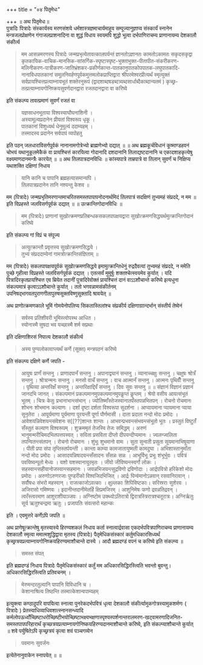 +++
title = "०४ पितृमेधः"

+++
॥ अथ पितृमेधः॥  
पुत्रादिः पित्रादेः संस्कार्यस्य मरणसंशये धर्मशास्त्रज्ञमाचार्यमाहूय सम्पूज्यानुज्ञाप्य संस्कार्यं स्नानेन मन्त्रजलप्रोक्षणेन गंगाजलप्राशनादिना वा शुद्धं विधाय स्वयमपि शुद्धो भूत्वा दर्भपाणिराचम्य प्राणानायम्य देशकालौ संकीर्त्य

> मम आसन्नमरणस्य पित्रादेः जन्मप्रभृत्येतावत्कालपर्यन्तं ज्ञानतोऽज्ञानतः कामतोऽकामतः सकृदसकृद्वा कृतकायिक-वाचिक-मानसिक-सांसर्गिक-स्पृष्टास्पृष्ट-भुक्ताभुक्त-पीतापीत-संकरीकरण-मलिनीकरण-पात्रीकरण-जातिभ्रंशकर-प्रकीर्णकान्त-पातकानुपातकोपपातक-लघुपातकादि-नानाविधपातकानां समूलनिवर्हणपूर्वकमुत्तमलोकप्राप्तिद्वारा श्रीपरमेश्वरप्रीत्यर्थं स्मृत्युक्तं सर्वप्रायश्चित्तप्रत्याम्नायभूतं शक्तेरनुरूपं (द्वादशाब्दषडब्दत्र्यब्दसार्धाब्दैकाब्दान्यतमं ) कृच्छ्र-तत्प्रत्याम्नायगोनिष्क्रयसुवर्णदानद्वारा रजतदानद्वारा वा करिष्ये

इति संकल्प्य तावत्प्रमाणं सुवर्णं रजतं वा

> यज्ञसाधनभूताया विश्वस्याघौघनाशिनी ।  
अस्यामूल्यप्रदानेन प्रीयतां विश्वरूप धृकू ।  
पातकानां विशुध्यर्थ धेनुमूल्यं ददाम्यहम् ।  
तस्मादस्य प्रदानेन सर्वपापं व्यपोहतु

इति पठन् जलधाराविसर्गपूर्वकं नानानामगोत्रेभ्यो ब्राह्मणेभ्यो दद्यात् ॥ ॥ अथ ब्रह्मकूर्चविधानं कूष्माण्डहवनं चोभयं यथानुकूलमेकैकं वा प्रायश्चित्तं कारयित्वा गोदानादि दशदानानि तिलाद्यष्टदानानि च एकादशाहकृत्येषु वक्ष्यमाणदानमन्त्रैः कारयेत् ॥ ॥ अथ तिलपात्रदानविधिः ॥ कांस्यपात्रे ताम्रपात्रे वा तिलान् सुवर्णं च निक्षिप्य यथाशक्ति दक्षिणां निधाय

> यानि कानि च पापानि ब्रह्महत्यासमान्यपि ।  
तिलपात्रप्रदानेन तानि नश्यन्तु केशव ॥

मम (पित्रादेः) जन्मप्रभृतिमरणान्तमाचरितसमस्तपापापनोदनार्थमिदं तिलपात्रं सदक्षिणं तुभ्यमहं संप्रददे, न मम ॥ इति विप्रहस्ते जलविसर्गपूर्वकं दद्यात् ॥ ॥ उत्क्रान्तिगोदानविधिः ॥

> मम (पित्रादेः) प्राणानां सुखोत्क्रमणप्रतिबन्धकसकलपापक्षयद्वारा सुखोत्क्रमणसिद्ध्यर्थमुत्क्रान्तिगोदानं करिष्ये  

इति संकल्प्य गां विप्रं च संपूज्य

> अत्युत्क्रान्तौ प्रवृत्तस्य सुखोत्क्रमणसिद्धये ।  
तुभ्यं संप्रददाम्येनां गामत्रोत्क्रान्तिसंज्ञिताम् ॥

मम (पित्रादेः) सकलपापक्षयपूर्वकं सुखोत्क्रमणसिद्धये इमामुत्क्रान्तिधेनुं रुद्रदैवत्यां तुभ्यमहं संप्रददे, न ममेति पुच्छे गृहीत्वा विप्रहस्ते जलविसर्गपूर्वकं दद्यात् । एतत्सर्वं मुमूर्षुः शक्तश्चेत्स्वयमेव कुर्यात् । यदि पित्रादिरकृतप्रायश्चित्त एव म्रियेत तदानीं पुत्रादिरेवोक्तं प्रायश्चित्तं दानं वाऽऽशौचान्ते करिष्ये इत्यधुना संकल्पमात्रं कृत्वाऽऽशौचान्ते कुर्यात् । ततो भगवन्नामसंकीर्तनम् उपनिषद्भागवतपुराणगीतापुरुषसूक्तविष्णुसूक्तादि श्रावयेत् ॥

अथ प्राणोत्क्रमणकाले भूमिं गोमयेनोपलिप्य सिकतास्तिलांश्च संप्रकीर्य दक्षिणाग्राान्दर्भान् संस्तीर्य तेष्वेनं

> सर्वस्य प्रतिशीवरी भूमिस्त्वोपस्थ आधित ।  
स्योनास्मै सुषदा भव यच्छास्मै शर्म सप्रथाः

इति दक्षिणाशिरसं निपात्य देशकालौ संकीर्त्य

> अस्य पुण्यलोकावाप्त्यर्थं कर्णे (सूक्त) मन्त्रपठनं करिष्ये

इति संकल्प्य दक्षिणे कर्णे जपति -

> आयुषः प्राणँ सन्तनु । प्राणादपानँ सन्तनु । अपानाद्व्यानं सन्तनु । व्यानाच्चक्षुः सन्तनु । चक्षुषः श्रोत्रँ सन्तनु । श्रोत्रान्मनः सन्तनु । मनसो वाचँ सन्तनु । वाच आत्मानँ सन्तनु । आत्मनः पृथिवीँ सन्तनु । पृथिव्या अन्तरिक्षँ सन्तनु । अन्तरिक्षाद्दिवँ सन्तनु । दिवः सुवः सन्तनु ॥ ॥ संज्ञानं विज्ञानं प्रज्ञानं जानदभि जानत् । संकल्पमानं प्रकल्पमानमुपकल्पमानमुपकॢप्तं कॢप्तम् । श्रेयो वसीय आयत्संभूतं भूतम् । चित्रः केतुः प्रभानाभान्त्संभान् । ज्योतिष्माँस्तेजस्वानातपँस्तपन्नभितपन् । रोचनो रोचमानः शोभनः शोभमानः कल्याणः । दर्शा दृष्टा दर्शता विश्वरूपा सुदर्शना । आप्यायमाना प्यायमाना प्याया सूनृतेरा । आपूर्यमाणा पूर्यमाणा पूरयन्ती पूर्णा पौर्णमासी । दाता प्रदाता नन्दो मोदः प्रमोदः । आवेशयन्निवेशयन्त्संवेशनः स[[??]शान्तः शान्तः । आभवन्प्रभवन्त्संभवन्त्संभूतो भूतः । प्रस्तुतं विष्टुतंँ सँस्तुतं कल्याण विश्वरूपम् । शुक्रममृतं तेजस्वि तेजः समिद्धम् । अरुणं भानुमन्मरीचिमदभितपत्तपस्वत् । सविता प्रसविता दीप्तो दीपयन्दीप्यमानः । ज्वलन्ज्वलिता तपन्वितन्त्संतपन् । रोचनो रोचमानः । शुंभूः शुभमानो वामः । सुता सुन्वती प्रसुता सूयमानाभिषूयाणा । पीती प्रपा संपा तृप्तिस्तर्पयन्ती । कान्ता काम्या कामजातायुष्मती कामदुघा । अभिशास्तानुमाँता नन्दो मोदः प्रमोदः । आसादयन्निषादयन्त्सँसादनः सँसन्नः सन्नः । आभूर्विभूः प्रभूः शंभूर्भुवः । पवित्रं पवयिष्यन्पूतो मेध्यः । यशो यशस्वानायुरमृतः । जीवो जीविष्यन्त्स्वर्गो लोकः । सहस्वान्त्सहीयानोजस्वान्त्सहमानः । जयन्नभिजयन्त्सुद्रविणो द्रविणोदाः । आर्द्रपवित्रो हरिकेशो मोदः प्रमोदः । अरुणोऽरुणरजाः पुण्डरीको विश्वजिदभिजित् । आर्द्रः पिन्व॑मानोऽन्नवान् रसवानिरावान् । सर्वौषधः संभरो महस्वान् । राजत्काजोऽवत्काः । क्षुल्लकाः शिपिविष्टकाः। सरिस्रराः सुशेरवः । अजिरासो गमिष्णवः । इदानीन्तदानीमेतर्हि क्षिप्रमजिरम् । आशुनिमेषः फणो द्रवन्नतिद्रवन् । त्वरँस्त्वरमाण आशुराशीयाञ्जवः । अग्निष्टोम उक्थ्योऽतिरात्रो द्विरात्रस्त्रिरात्रश्चतूरात्रः। अग्निर्ऋतुः सूर्य ऋतुश्चन्द्रमा ऋतुः । प्रजापतिः संवत्सरो महान्कः

इति । एवमुत्तरे कर्णेऽपि जपति ॥

अथ प्राणेषूत्क्रान्तेषु मृतस्यास्ये हिरण्यशकलं निधाय कर्ता स्नात्वार्द्रवासा एकदर्भपवित्रपाणिराचम्य प्राणानायम्य देशकालौ स्मृत्वा ममात्मशुद्धिद्वारा मृतस्य (पित्रादेः) पैतृमेधिकसंस्कारं कर्तुमधिकारसिध्यर्थं कृच्छ्रत्रयप्रत्याम्नायगोनिष्क्रयहिरण्यमाशौचान्ते दास्ये । आदौ ब्रह्मदण्डं वपनं च करिष्ये इति संकल्प्य ॥

> समस्त संपत्

इति ब्रह्मदण्डं निधाय पित्रादेः पैतृमेधिकसंस्कारं कर्तुं मम अधिकारसिद्धिरस्त्विति भवन्तो बुवन्तु। अधिकारसिद्धिरस्त्विति प्रतिवचनम् ।

> मेरुमन्दरतुल्यानि पापानि विविधानि च ।  
केशानाश्रित्य तिष्ठन्ति तस्मात्केशान्वपाम्यहम्

इत्युक्त्वा कण्ठादुपरि वापयित्वा स्नात्वा पुनरेकदर्भपवित्रं धृत्वा देशकालौ संकीर्त्यामुकगोत्रस्यामुकशर्मणः ( पित्रादेः ) प्रेतस्याधिव्याधिवशात्स्नानसन्ध्यादि कर्मलोपऊर्ध्वोच्छिष्टाधरोच्छिष्टीभयोच्छिष्टाभक्ष्यभक्षणास्पृश्यस्पर्शनान्तरालमरण-खट्वामरणादिजनित-समस्तपापपरिहारार्थं कृच्छत्रयप्रत्याम्नायगोनिष्कयहिरण्यदानमाशौचान्ते करिष्ये, इति संकल्प्याशौचान्ते कुर्यात् ॥ शवे पर्युषितेऽपि कृच्छ्रत्रयं कृत्वा शवं पञ्चगव्येन

> पवमानः सुवर्जनः

इत्येतेनानुवाकेन स्नापयेत् ॥ ॥
